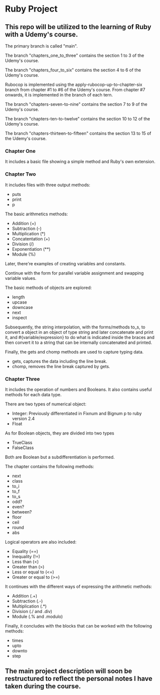 # Ruby Project

## This repo will be utilized to the learning of Ruby with a Udemy's course.

The primary branch is called "main".

The branch "chapters_one_to_three" contains the section 1 to 3 of the Udemy's course.

The branch "chapters_four_to_six" contains the section 4 to 6 of the Udemy's course.

Rubocop is implemented using the apply-rubocop-up-to-chapter-six branch from chapter #1 to #6 of the Udemy's course. From chapter #7 onwards, it is implemented in the branch of each tern.

The branch "chapters-seven-to-nine" contains the section 7 to 9 of the Udemy's course.

The branch "chapters-ten-to-twelve" contains the section 10 to 12 of the Udemy's course.

The branch "chapters-thirteen-to-fifteen" contains the section 13 to 15 of the Udemy's course.


### Chapter One
It includes a basic file showing a simple method and Ruby's own extension.


### Chapter Two
It includes files with three output methods:
- puts
- print
- p


The basic arithmetics methods:
- Addition (+)
- Subtraction (-)
- Multiplication (*)
- Concatentation (+)
- Division (/)
- Exponentiation (**)
- Module (%)


Later, there're examples of creating variables and constants.

Continue with the form for parallel variable assignment and swapping variable values.


The basic methods of objects are explored:
- length
- upcase
- downcase
- next
- inspect


Subsequently, the string interpolation, with the forms/methods to_s, to convert a object in an object of type string and later concatenate and print it, and #{variable/expression} to do what is indicated inside the braces and then convert it to a string that can be internally concatenated and printed.


Finally, the gets and chomp methods are used to capture typing data.
- gets, captures the data including the line break.
- chomp, removes the line break captured by gets.



### Chapter Three
It includes the operation of numbers and Booleans. It also contains useful methods for each data type.

There are two types of numerical object:
- Integer: Previously differentiated in Fixnum and Bignum p to ruby version 2.4
- Float


As for Boolean objects, they are divided into two types
- TrueClass
- FalseClass

Both are Boolean but a subdifferentiation is performed.


The chapter contains the following methods:
- next
- class
- to_i
- to_f
- to_s
- odd?
- even?
- between?
- floor
- ceil
- round
- abs


Logical operators are also included:
- Equality (==)
- Inequality (!=)
- Less than (<)
- Greater than (>)
- Less or equal to (<=)
- Greater or equal to (>=)


It continues with the different ways of expressing the arithmetic methods:
- Addition (.+)
- Subtraction (.-)
- Multiplication (.*)
- Division (./ and .div)
- Module (.% and .modulo)


Finally, it concludes with the blocks that can be worked with the following methods:
- times
- upto
- downto
- step



## The main project description will soon be restructured to reflect the personal notes I have taken during the course.
